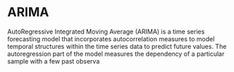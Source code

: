 # ARIMA
AutoRegressive Integrated Moving Average (ARIMA) is a time series forecasting model that incorporates autocorrelation measures to model temporal structures within the time series data to predict future values. The autoregression part of the model measures the dependency of a particular sample with a few past observa
